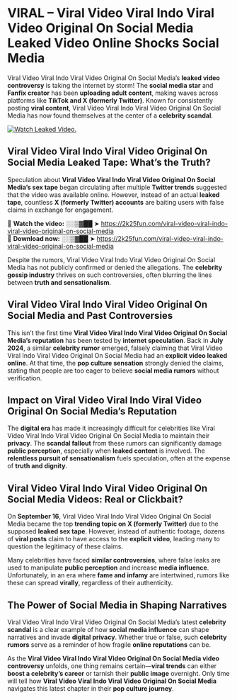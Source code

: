 # VIRAL – Viral Video Viral Indo Viral Video Original On Social Media Leaked Video Online Shocks Social Media 

Viral Video Viral Indo Viral Video Original On Social Media’s **leaked video controversy** is taking the internet by storm! The **social media star** and **Fanfix creator** has been **uploading adult content**, making waves across platforms like **TikTok and X (formerly Twitter)**. Known for consistently posting **viral content**, Viral Video Viral Indo Viral Video Original On Social Media has now found themselves at the center of a **celebrity scandal**.  

[![Watch Leaked Video.](https://miro.medium.com/v2/resize:fit:828/format:webp/1*cilzJN44JGOrTw9NJCrNHA.gif "Watch Leaked Video")](https://2k25fun.com/viral-video-viral-indo-viral-video-original-on-social-media)

## **Viral Video Viral Indo Viral Video Original On Social Media Leaked Tape: What’s the Truth?**  
Speculation about **Viral Video Viral Indo Viral Video Original On Social Media’s sex tape** began circulating after multiple **Twitter trends** suggested that the video was available online. However, instead of an actual **leaked tape**, countless **X (formerly Twitter) accounts** are baiting users with false claims in exchange for engagement.  

🔹 **Watch the video:** ░░▒▓██ ➤ https://2k25fun.com/viral-video-viral-indo-viral-video-original-on-social-media  
🔹 **Download now:** ░░▒▓██ ➤ https://2k25fun.com/viral-video-viral-indo-viral-video-original-on-social-media  

Despite the rumors, Viral Video Viral Indo Viral Video Original On Social Media has not publicly confirmed or denied the allegations. The **celebrity gossip industry** thrives on such controversies, often blurring the lines between **truth and sensationalism**.  

## **Viral Video Viral Indo Viral Video Original On Social Media and Past Controversies**  
This isn’t the first time **Viral Video Viral Indo Viral Video Original On Social Media’s reputation** has been tested by **internet speculation**. Back in **July 2024**, a similar **celebrity rumor** emerged, falsely claiming that Viral Video Viral Indo Viral Video Original On Social Media had an **explicit video leaked online**. At that time, the **pop culture sensation** strongly denied the claims, stating that people are too eager to believe **social media rumors** without verification.  

## **Impact on Viral Video Viral Indo Viral Video Original On Social Media’s Reputation**  
The **digital era** has made it increasingly difficult for celebrities like Viral Video Viral Indo Viral Video Original On Social Media to maintain their **privacy**. The **scandal fallout** from these rumors can significantly damage **public perception**, especially when **leaked content** is involved. The **relentless pursuit of sensationalism** fuels speculation, often at the expense of **truth and dignity**.  

## **Viral Video Viral Indo Viral Video Original On Social Media Videos: Real or Clickbait?**  
On **September 16**, Viral Video Viral Indo Viral Video Original On Social Media became the top **trending topic on X (formerly Twitter)** due to the supposed **leaked sex tape**. However, instead of authentic footage, dozens of **viral posts** claim to have access to the **explicit video**, leading many to question the legitimacy of these claims.  

Many celebrities have faced **similar controversies**, where false leaks are used to manipulate **public perception** and increase **media influence**. Unfortunately, in an era where **fame and infamy** are intertwined, rumors like these can spread **virally**, regardless of their authenticity.  

## **The Power of Social Media in Shaping Narratives**  
Viral Video Viral Indo Viral Video Original On Social Media’s latest **celebrity scandal** is a clear example of how **social media influence** can shape narratives and invade **digital privacy**. Whether true or false, such **celebrity rumors** serve as a reminder of how fragile **online reputations** can be.  

As the **Viral Video Viral Indo Viral Video Original On Social Media video controversy** unfolds, one thing remains certain—**viral trends** can either **boost a celebrity’s career** or tarnish their **public image** overnight. Only time will tell how **Viral Video Viral Indo Viral Video Original On Social Media** navigates this latest chapter in their **pop culture journey**. 